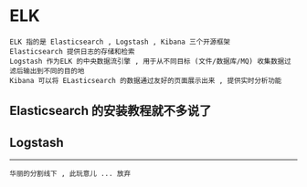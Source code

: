 # ELK

    ELK 指的是 Elasticsearch , Logstash , Kibana 三个开源框架
    Elasticsearch 提供日志的存储和检索
    Logstash 作为ELK 的中央数据流引擎 , 用于从不同目标 (文件/数据库/MQ) 收集数据过滤后输出到不同的目的地
    Kibana 可以将 ELasticsearch 的数据通过友好的页面展示出来 , 提供实时分析功能
    
    
## Elasticsearch 的安装教程就不多说了 


## Logstash

----

    华丽的分割线下 , 此玩意儿 ... 放弃